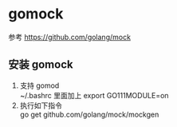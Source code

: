# gomock
参考 https://github.com/golang/mock

## 安装 gomock
1. 支持 gomod  
    ~/.bashrc 里面加上  export GO111MODULE=on
2. 执行如下指令  
    go get github.com/golang/mock/mockgen

